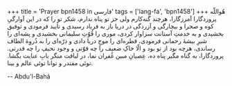 +++
title = 'Prayer bpn1458 in فارسی'
tags = ['lang-fa', 'bpn1458']
+++
هُواللّه
پروردگارا آمرزگارا، هرچند گنه‌کارم ولی جز تو پناه ندارم، شکر تو را که در اين آوارگیِ کوه و صحرا و بيچارگی و آزردگی در دريا باز به فرياد رسيدی و تأييد فرمودی و توفيق بخشيدی و به خدمتِ آستانت سزاوار کردی، موری را قُوّتِ سليمانی بخشيدی و پشه‌ای را شيرِ بيشۀ رحمانی فرمودی، قطره‌ای را موجِ دريا دادی و ذرّه‌ای را به ذُروِۀ الطاف رساندی، هرچه بود از تو بود و الّا خاکِ ضعيف را چه قوّتی و وجود نحيفِ را چه قدرتی. پروردگارا، به گناه مگير  پناه ده، عِصيانِ مبين غُفران نما، در لياقت منگر بابِ عنايت بگشا. توئی مقتدر و توانا توئی عالم و بينا.

-- Abdu'l-Bahá
